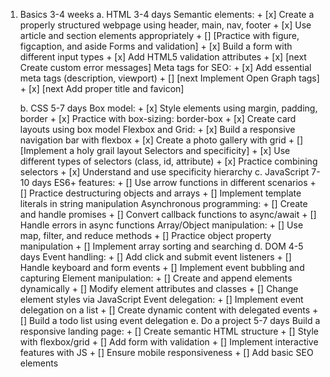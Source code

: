 1. Basics 3-4 weeks
    a. HTML 3-4 days
        Semantic elements:
            + [x] Create a properly structured webpage using header, main, nav, footer
            + [x] Use article and section elements appropriately
            + [] [Practice with figure, figcaption, and aside Forms and validation] 
            + [x] Build a form with different input types
            + [x] Add HTML5 validation attributes
            + [x] [next Create custom error messages]
        Meta tags for SEO:
            + [x] Add essential meta tags (description, viewport)
            + [] [next Implement Open Graph tags]
            + [x] [next Add proper title and favicon]
        
    b. CSS 5-7 days
        Box model:
            + [x] Style elements using margin, padding, border
            + [x] Practice with box-sizing: border-box
            + [x] Create card layouts using box model
        Flexbox and Grid:
            + [x] Build a responsive navigation bar with flexbox
            + [x] Create a photo gallery with grid
            + [] [Implement a holy grail layout Selectors and specificity]
            + [x] Use different types of selectors (class, id, attribute)
            + [x] Practice combining selectors
            + [x] Understand and use specificity hierarchy
    c. JavaScript 7-10 days
        ES6+ features:
            + [] Use arrow functions in different scenarios
            + [] Practice destructuring objects and arrays
            + [] Implement template literals in string manipulation
        Asynchronous programming:
            + [] Create and handle promises
            + [] Convert callback functions to async/await
            + [] Handle errors in async functions
        Array/Object manipulation:
            + [] Use map, filter, and reduce methods
            + [] Practice object property manipulation
            + [] Implement array sorting and searching
    d. DOM 4-5 days
        Event handling:
            + [] Add click and submit event listeners
            + [] Handle keyboard and form events
            + [] Implement event bubbling and capturing
        Element manipulation:
            + [] Create and append elements dynamically
            + [] Modify element attributes and classes
            + [] Change element styles via JavaScript
        Event delegation:
            + [] Implement event delegation on a list
            + [] Create dynamic content with delegated events
            + [] Build a todo list using event delegation
    e. Do a project 5-7 days
        Build a responsive landing page:
            + [] Create semantic HTML structure
            + [] Style with flexbox/grid
            + [] Add form with validation
            + [] Implement interactive features with JS
            + [] Ensure mobile responsiveness
            + [] Add basic SEO elements


